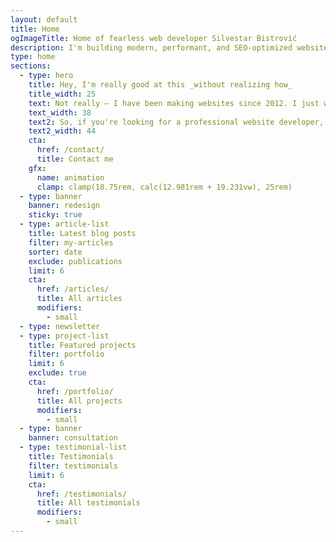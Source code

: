 ```yaml
---
layout: default
title: Home
ogImageTitle: Home of fearless web developer Silvestar Bistrović
description: I'm building modern, performant, and SEO-optimized websites since 2012 using the best coding practices to deliver the best experience for every user.
type: home
sections:
  - type: hero
    title: Hey, I'm really good at this _without realizing how_
    title_width: 25
    text: Not really — I have been making websites since 2012. I just wanted to use my favorite [Peep Show quote](https://youtu.be/6mSleXflIq8?si=naOp1-USH4B3e75I&t=85).
    text_width: 38
    text2: So, if you're looking for a professional website developer, you've come to the right place.
    text2_width: 44
    cta:
      href: /contact/
      title: Contact me
    gfx:
      name: animation
      clamp: clamp(18.75rem, calc(12.981rem + 19.231vw), 25rem)
  - type: banner
    banner: redesign
    sticky: true
  - type: article-list
    title: Latest blog posts
    filter: my-articles
    sorter: date
    exclude: publications
    limit: 6
    cta:
      href: /articles/
      title: All articles
      modifiers:
        - small
  - type: newsletter
  - type: project-list
    title: Featured projects
    filter: portfolio
    limit: 6
    exclude: true
    cta:
      href: /portfolio/
      title: All projects
      modifiers:
        - small
  - type: banner
    banner: consultation
  - type: testimonial-list
    title: Testimonials
    filter: testimonials
    limit: 6
    cta:
      href: /testimonials/
      title: All testimonials
      modifiers:
        - small
---
```

